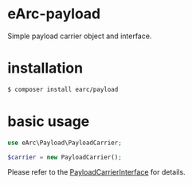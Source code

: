 # eArc-payload

Simple payload carrier object and interface.

# installation

```bash
$ composer install earc/payload
```

# basic usage

```php
use eArc\Payload\PayloadCarrier;

$carrier = new PayloadCarrier();
```

Please refer to the 
[PayloadCarrierInterface](https://github.com/Koudela/eArc-payload/blob/master/src/Interfaces/PayloadCarrierInterface.php) 
for details.
